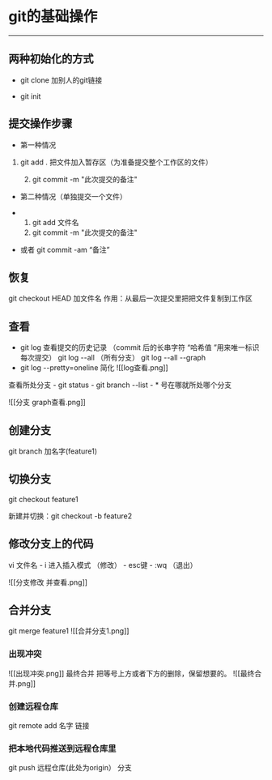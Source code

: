 # git的基础操作

---

## 两种初始化的方式

- git clone 加别人的git链接
    
- git init
    

## 提交操作步骤

- 第一种情况
    

1. git add . 把文件加入暂存区（为准备提交整个工作区的文件）
    
    2. git commit -m "此次提交的备注"
        

- 第二种情况（单独提交一个文件）

-	1. git add 文件名
	2. git commit -m "此次提交的备注"
-  或者 git commit -am “备注” 


## 恢复

git checkout HEAD 加文件名 作用：从最后一次提交里把把文件复制到工作区


## 查看

- git log 
	查看提交的历史记录 （commit 后的长串字符 “哈希值 ”用来唯一标识每次提交）
	git log --all （所有分支）
	git log --all --graph 
- git log --pretty=oneline 简化
![[log查看.png]]

查看所处分支
	- git status
	- git branch --list
		- * 号在哪就所处哪个分支

![[分支 graph查看.png]]
## 创建分支
git branch 加名字(feature1)

## 切换分支
git checkout feature1

新建并切换：git checkout -b feature2
## 修改分支上的代码
vi 文件名
	- i 进入插入模式
	（修改）
	- esc键
	- :wq （退出）

![[分支修改 并查看.png]]
## 合并分支
git merge  feature1
![[合并分支1.png]]
### 出现冲突
![[出现冲突.png]]
最终合并
	把等号上方或者下方的删除，保留想要的。
![[最终合并.png]]

### 创建远程仓库

git remote add 名字 链接 

### 把本地代码推送到远程仓库里

git push 远程仓库(此处为origin） 分支